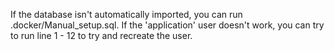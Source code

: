 If the database isn't automatically imported, you can run .docker/Manual_setup.sql.
If the 'application' user doesn't work, you can try to run line 1 - 12 to try and recreate the user. 